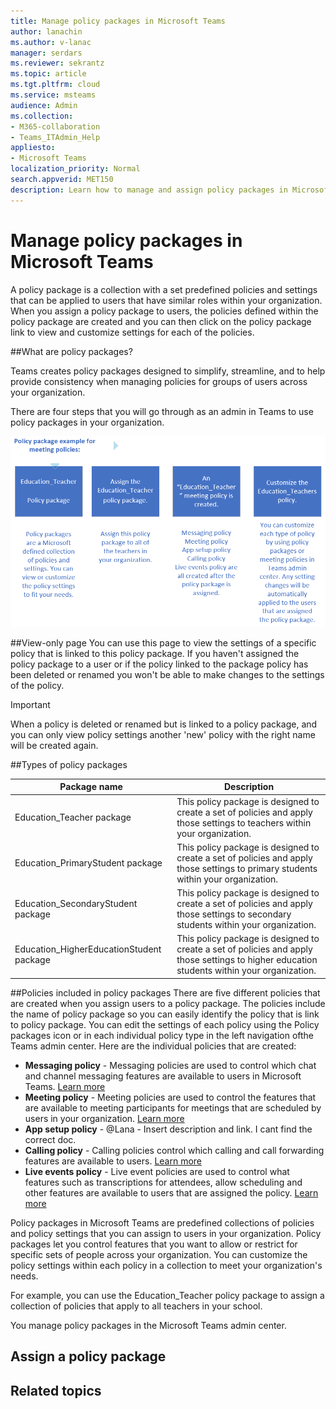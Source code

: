 ```yaml
---
title: Manage policy packages in Microsoft Teams
author: lanachin
ms.author: v-lanac
manager: serdars
ms.reviewer: sekrantz
ms.topic: article
ms.tgt.pltfrm: cloud
ms.service: msteams
audience: Admin
ms.collection: 
- M365-collaboration
- Teams_ITAdmin_Help
appliesto: 
- Microsoft Teams
localization_priority: Normal
search.appverid: MET150
description: Learn how to manage and assign policy packages in Microsoft Teams. 
---
```


# Manage policy packages in Microsoft Teams
A policy package is a collection with a set predefined policies and settings that can be applied to users that have similar roles within your organization. When you assign a policy package to users, the policies defined within the policy package are created and you can then click on the policy package link to view and customize settings for each of the policies.

##What are policy packages?

Teams creates policy packages designed to simplify, streamline, and to help provide consistency when managing policies for groups of users across your organization.

There are four steps that you will go through as an admin in Teams to use policy packages in your organization. 

 ![what-are-policy-packages](media/what-are-policy-packages.PNG)

##View-only page
You can use this page to view the settings of a specific policy that is linked to this policy package. If you haven't assigned the policy package to a user or if the policy linked to the package policy has been deleted or renamed you won't be able to make changes to the settings of the policy. 

> [!IMPORTANT]
> When a policy is deleted or renamed but is linked to a policy package, and you can only view policy settings another 'new' policy with the right name will be created again.


##Types of policy packages

|**Package name**  |**Description** |
|---------|---------|
|Education_Teacher package     |This policy package is designed to create a set of policies and apply those settings to teachers within your organization.      |
|Education_PrimaryStudent package    |This policy package is designed to create a set of policies and apply those settings to primary students within your organization.|
|Education_SecondaryStudent package    |This policy package is designed to create a set of policies and apply those settings to secondary students within your organization.         |
|Education_HigherEducationStudent package    |This policy package is designed to create a set of policies and apply those settings to higher education students within your organization.|

##Policies included in policy packages
There are five different policies that are created when you assign users to a policy package. The policies include the name of policy package so you can easily identify the policy that is link to policy package. You can edit the settings of each policy using the Policy packages icon or in each individual policy type in the left navigation ofthe Teams admin center. Here are the individual policies that are created:

- **Messaging policy** - Messaging policies are used to control which chat and channel messaging features are available to users in Microsoft Teams. [Learn more](messaging-policies-in-teams.md)
- **Meeting policy** - Meeting policies are used to control the features that are available to meeting participants for meetings that are scheduled by users in your organization.  [Learn more](meeting-policies-in-teams.md)
- **App setup policy** - @Lana - Insert description and link. I cant find the correct doc.
- **Calling policy** - Calling policies control which calling and call forwarding features are available to users. [Learn more](teams-calling-policy.md)
- **Live events policy** - Live event policies are used to control what features such as transcriptions for attendees, allow scheduling and other features are available to users that are assigned the policy. [Learn more](teams-live-events/set-up-for-teams-live-events.md)

Policy packages in Microsoft Teams are predefined collections of policies and policy settings that you can assign to users in your organization. Policy packages let you control features that you want to allow or restrict for specific sets of people across your organization. You can customize the policy settings within each policy in a collection to meet your organization's needs.  

For example, you can use the Education_Teacher policy package to assign a collection of policies that apply to all teachers in your school.

You manage policy packages in the Microsoft Teams admin center.

## Assign a policy package


## 

## Related topics
